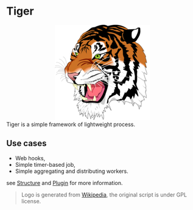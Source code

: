# Tiger

<center><img src="./1024px-Ghostscript_Tiger.png" width="250" height="250"/></center>
Tiger is a simple framework of lightweight process.

## Use cases

 - Web hooks,
 - Simple timer-based job,
 - Simple aggregating and distributing workers.

see [Structure](./structure.md) and [Plugin](./plugin.md) for more information.


> Logo is generated from [Wikipedia](https://en.wikipedia.org/wiki/File:Ghostscript_Tiger.svg), the original script is under GPL license.